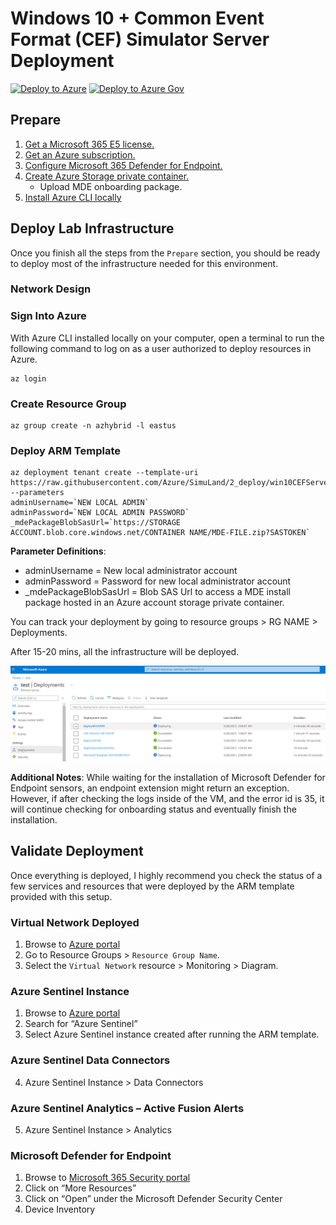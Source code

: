 # Windows 10 + Common Event Format (CEF) Simulator Server Deployment 

[![Deploy to Azure](https://aka.ms/deploytoazurebutton)](https://portal.azure.com/#create/Microsoft.Template/uri/https%3A%2F%2Fraw.githubusercontent.com%2FAzure%2FSimuLand%2FAnomalyFusionSimulator%2F2_deploy%2Fwin10CEFServer%2Fazuredeploy.json)
[![Deploy to Azure Gov](https://aka.ms/deploytoazuregovbutton)](https://portal.azure.us/#create/Microsoft.Template/uri/https%3A%2F%2Fraw.githubusercontent.com%2FAzure%2FSimuLand%2FAnomalyFusionSimulator%2F2_deploy%2Fwin10CEFServer%2Fazuredeploy.json)

## Prepare
1.	[Get a Microsoft 365 E5 license.](../../1_prepare/startM365E5Trial.md)
2.	[Get an Azure subscription.](../../1_prepare/m365TenantGetAzSubscription.md)
3.	[Configure Microsoft 365 Defender for Endpoint.](../../1_prepare/configureM365Defender.md)
7.	[Create Azure Storage private container.](../../1_prepare/createPrivateContainerUploadFile.md)
    * Upload MDE onboarding package.
8.	[Install Azure CLI locally](https://docs.microsoft.com/en-us/cli/azure/install-azure-cli)

## Deploy Lab Infrastructure
Once you finish all the steps from the `Prepare` section, you should be ready to deploy most of the infrastructure needed for this environment.

### Network Design

### Sign Into Azure
With Azure CLI installed locally on your computer, open a terminal to run the following command to log on as a user authorized to deploy resources in Azure.

```
az login
```

### Create Resource Group

```
az group create -n azhybrid -l eastus
```

### Deploy ARM Template
```
az deployment tenant create --template-uri https://raw.githubusercontent.com/Azure/SimuLand/2_deploy/win10CEFServer/azuredeploy.json --parameters
adminUsername=`NEW LOCAL ADMIN`
adminPassword=`NEW LOCAL ADMIN PASSWORD`
_mdePackageBlobSasUrl=`https://STORAGE ACCOUNT.blob.core.windows.net/CONTAINER NAME/MDE-FILE.zip?SASTOKEN`
```

**Parameter Definitions**:
* adminUsername = New local administrator account
* adminPassword = Password for new local administrator account
* _mdePackageBlobSasUrl = Blob SAS Url to access a MDE install package hosted in an Azure account storage private container.

You can track your deployment by going to resource groups > RG NAME > Deployments.

After 15-20 mins, all the infrastructure will be deployed.

![](../../resources/images/deploy/win10CEFServer/2021-05-28_02_deployment_status.PNG)

**Additional Notes**: While waiting for the installation of Microsoft Defender for Endpoint sensors, an endpoint extension might return an exception. However, if after checking the logs inside of the VM, and the error id is 35, it will continue checking for onboarding status and eventually finish the installation.

## Validate Deployment
Once everything is deployed, I highly recommend you check the status of a few services and resources that were deployed by the ARM template provided with this setup.

### Virtual Network Deployed
1.	Browse to [Azure portal](https://portal.azure.com/)
2.	Go to Resource Groups > `Resource Group Name`.
3.	Select the `Virtual Network` resource > Monitoring > Diagram.

### Azure Sentinel Instance
1.	Browse to [Azure portal](https://portal.azure.com/)
2.	Search for “Azure Sentinel”
3.	Select Azure Sentinel instance created after running the ARM template.

### Azure Sentinel Data Connectors
4.	Azure Sentinel Instance > Data Connectors

### Azure Sentinel Analytics – Active Fusion Alerts
5.	Azure Sentinel Instance > Analytics

### Microsoft Defender for Endpoint
1.	Browse to [Microsoft 365 Security portal](https://security.microsoft.com/)
2.	Click on “More Resources”
3.	Click on “Open” under the Microsoft Defender Security Center
4.	Device Inventory